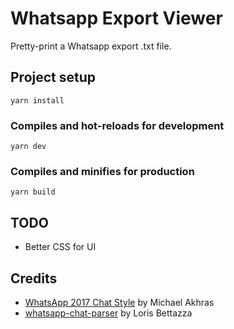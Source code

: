 # Whatsapp Export Viewer
Pretty-print a Whatsapp export .txt file.

## Project setup
```
yarn install
```

### Compiles and hot-reloads for development
```
yarn dev
```

### Compiles and minifies for production
```
yarn build
```

## TODO
* Better CSS for UI

## Credits
* [WhatsApp 2017 Chat Style](https://codepen.io/makhras/pen/egqqoN) by Michael Akhras
* [whatsapp-chat-parser](https://github.com/Pustur/whatsapp-chat-parser) by Loris Bettazza
